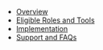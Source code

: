 - [Overview](home.md)
- [Eligible Roles and Tools](eligibility.md)
- [Implementation](implementation.md)
- [Support and FAQs](support.md)